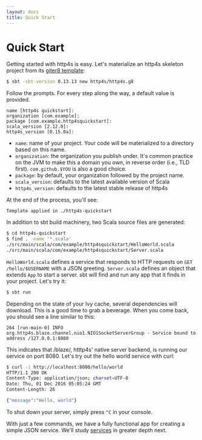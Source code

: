 ```yaml
---
layout: docs
title: Quick Start
---
```


# Quick Start

Getting started with http4s is easy.  Let's materialize an http4s
skeleton project from its [giter8 template]:

```sh
$ sbt -sbt-version 0.13.13 new http4s/http4s.g8
```

Follow the prompts.  For every step along the way, a default value is
provided.

```text
name [http4s quickstart]:
organization [com.example]:
package [com.example.http4squickstart]:
scala_version [2.12.0]:
http4s_version [0.15.0a]:
```

* `name`: name of your project.  Your code will be materialized to a
  directory based on this name.
* `organization`: the organization you publish under.  It's common
  practice on the JVM to make this a domain you own, in reverse order
  (i.e., TLD first).  `com.github.$YOU` is also a good choice.
* `package`: by default, your organization followed by the project name.
* `scala_version`: defaults to the latest available version of Scala
* `http4s_version`: defaults to the latest stable release of http4s

At the end of the process, you'll see:

```
Template applied in ./http4s-quickstart
```

In addition to sbt build machinery, two Scala source files are
generated:

```sh
$ cd http4s-quickstart
$ find . -name '*.scala'
./src/main/scala/com/example/http4squickstart/HelloWorld.scala
./src/main/scala/com/example/http4squickstart/Server.scala
```

`HelloWorld.scala` defines a service that responds to HTTP requests on
`GET /hello/$USERNAME` with a JSON greeting.  `Server.scala` defines
an object that extends `App` to start a server.  sbt will find and run
any app that it finds in your project.  Let's try it:

```sh
$ sbt run
```

Depending on the state of your Ivy cache, several dependencies will
download.  This is a good time to grab a beverage.  When you come
back, you should see a line similar to this:

```
264 [run-main-0] INFO org.http4s.blaze.channel.nio1.NIO1SocketServerGroup - Service bound to address /127.0.0.1:8080
```

This indicates that /blaze/, htttp4s' native server backend, is
running our service on port 8080.  Let's try out the hello world
service with curl:

```sh
$ curl -i http://localhost:8080/hello/world
HTTP/1.1 200 OK
Content-Type: application/json; charset=UTF-8
Date: Thu, 01 Dec 2016 05:05:24 GMT
Content-Length: 26

{"message":"Hello, world"}
```

To shut down your server, simply press `^C` in your console.

With just a few commands, we have a fully functional app for creating
a simple JSON service.  We'll study [services](service.html) in
greater depth next.

[giter8 template]: https://github.com/http4s/http4s.g8
